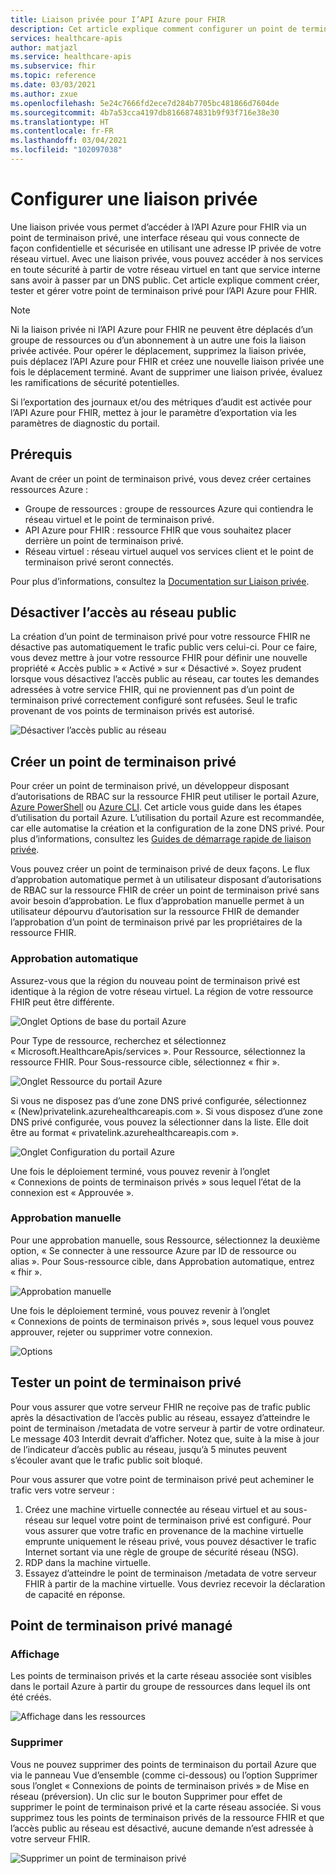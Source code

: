 ```yaml
---
title: Liaison privée pour I’API Azure pour FHIR
description: Cet article explique comment configurer un point de terminaison privé pour les services de l’API Azure pour FHIR
services: healthcare-apis
author: matjazl
ms.service: healthcare-apis
ms.subservice: fhir
ms.topic: reference
ms.date: 03/03/2021
ms.author: zxue
ms.openlocfilehash: 5e24c7666fd2ece7d284b7705bc481866d7604de
ms.sourcegitcommit: 4b7a53cca4197db8166874831b9f93f716e38e30
ms.translationtype: HT
ms.contentlocale: fr-FR
ms.lasthandoff: 03/04/2021
ms.locfileid: "102097038"
---
```

# <a name="configure-private-link"></a>Configurer une liaison privée

Une liaison privée vous permet d’accéder à l’API Azure pour FHIR via un point de terminaison privé, une interface réseau qui vous connecte de façon confidentielle et sécurisée en utilisant une adresse IP privée de votre réseau virtuel. Avec une liaison privée, vous pouvez accéder à nos services en toute sécurité à partir de votre réseau virtuel en tant que service interne sans avoir à passer par un DNS public. Cet article explique comment créer, tester et gérer votre point de terminaison privé pour l’API Azure pour FHIR.

>[!Note]
>Ni la liaison privée ni l’API Azure pour FHIR ne peuvent être déplacés d’un groupe de ressources ou d’un abonnement à un autre une fois la liaison privée activée. Pour opérer le déplacement, supprimez la liaison privée, puis déplacez l’API Azure pour FHIR et créez une nouvelle liaison privée une fois le déplacement terminé. Avant de supprimer une liaison privée, évaluez les ramifications de sécurité potentielles.
>
>Si l’exportation des journaux et/ou des métriques d’audit est activée pour l’API Azure pour FHIR, mettez à jour le paramètre d’exportation via les paramètres de diagnostic du portail.

## <a name="prerequisites"></a>Prérequis

Avant de créer un point de terminaison privé, vous devez créer certaines ressources Azure :

- Groupe de ressources : groupe de ressources Azure qui contiendra le réseau virtuel et le point de terminaison privé.
- API Azure pour FHIR : ressource FHIR que vous souhaitez placer derrière un point de terminaison privé.
- Réseau virtuel : réseau virtuel auquel vos services client et le point de terminaison privé seront connectés.

Pour plus d’informations, consultez la [Documentation sur Liaison privée](../private-link/index.yml).

## <a name="disable-public-network-access"></a>Désactiver l’accès au réseau public

La création d’un point de terminaison privé pour votre ressource FHIR ne désactive pas automatiquement le trafic public vers celui-ci. Pour ce faire, vous devez mettre à jour votre ressource FHIR pour définir une nouvelle propriété « Accès public » « Activé » sur « Désactivé ». Soyez prudent lorsque vous désactivez l’accès public au réseau, car toutes les demandes adressées à votre service FHIR, qui ne proviennent pas d’un point de terminaison privé correctement configuré sont refusées. Seul le trafic provenant de vos points de terminaison privés est autorisé.

![Désactiver l’accès public au réseau](media/private-link/private-link-disable.png)

## <a name="create-private-endpoint"></a>Créer un point de terminaison privé

Pour créer un point de terminaison privé, un développeur disposant d’autorisations de RBAC sur la ressource FHIR peut utiliser le portail Azure, [Azure PowerShell](../private-link/create-private-endpoint-powershell.md) ou [Azure CLI](../private-link/create-private-endpoint-cli.md). Cet article vous guide dans les étapes d’utilisation du portail Azure. L’utilisation du portail Azure est recommandée, car elle automatise la création et la configuration de la zone DNS privé. Pour plus d’informations, consultez les [Guides de démarrage rapide de liaison privée](../private-link/create-private-endpoint-portal.md).

Vous pouvez créer un point de terminaison privé de deux façons. Le flux d’approbation automatique permet à un utilisateur disposant d’autorisations de RBAC sur la ressource FHIR de créer un point de terminaison privé sans avoir besoin d’approbation. Le flux d’approbation manuelle permet à un utilisateur dépourvu d’autorisation sur la ressource FHIR de demander l’approbation d’un point de terminaison privé par les propriétaires de la ressource FHIR.

### <a name="auto-approval"></a>Approbation automatique

Assurez-vous que la région du nouveau point de terminaison privé est identique à la région de votre réseau virtuel. La région de votre ressource FHIR peut être différente.

![Onglet Options de base du portail Azure](media/private-link/private-link-portal2.png)

Pour Type de ressource, recherchez et sélectionnez « Microsoft.HealthcareApis/services ». Pour Ressource, sélectionnez la ressource FHIR. Pour Sous-ressource cible, sélectionnez « fhir ».

![Onglet Ressource du portail Azure](media/private-link/private-link-portal1.png)

Si vous ne disposez pas d’une zone DNS privé configurée, sélectionnez « (New)privatelink.azurehealthcareapis.com ». Si vous disposez d’une zone DNS privé configurée, vous pouvez la sélectionner dans la liste. Elle doit être au format « privatelink.azurehealthcareapis.com ».

![Onglet Configuration du portail Azure](media/private-link/private-link-portal3.png)

Une fois le déploiement terminé, vous pouvez revenir à l’onglet « Connexions de points de terminaison privés » sous lequel l’état de la connexion est « Approuvée ».

### <a name="manual-approval"></a>Approbation manuelle

Pour une approbation manuelle, sous Ressource, sélectionnez la deuxième option, « Se connecter à une ressource Azure par ID de ressource ou alias ». Pour Sous-ressource cible, dans Approbation automatique, entrez « fhir ».

![Approbation manuelle](media/private-link/private-link-manual.png)

Une fois le déploiement terminé, vous pouvez revenir à l’onglet « Connexions de points de terminaison privés », sous lequel vous pouvez approuver, rejeter ou supprimer votre connexion.

![Options](media/private-link/private-link-options.png)

## <a name="test-private-endpoint"></a>Tester un point de terminaison privé

Pour vous assurer que votre serveur FHIR ne reçoive pas de trafic public après la désactivation de l’accès public au réseau, essayez d’atteindre le point de terminaison /metadata de votre serveur à partir de votre ordinateur. Le message 403 Interdit devrait d’afficher. Notez que, suite à la mise à jour de l’indicateur d’accès public au réseau, jusqu’à 5 minutes peuvent s’écouler avant que le trafic public soit bloqué.

Pour vous assurer que votre point de terminaison privé peut acheminer le trafic vers votre serveur :

1. Créez une machine virtuelle connectée au réseau virtuel et au sous-réseau sur lequel votre point de terminaison privé est configuré. Pour vous assurer que votre trafic en provenance de la machine virtuelle emprunte uniquement le réseau privé, vous pouvez désactiver le trafic Internet sortant via une règle de groupe de sécurité réseau (NSG).
2. RDP dans la machine virtuelle.
3. Essayez d’atteindre le point de terminaison /metadata de votre serveur FHIR à partir de la machine virtuelle. Vous devriez recevoir la déclaration de capacité en réponse.

## <a name="manage-private-endpoint"></a>Point de terminaison privé managé

### <a name="view"></a>Affichage

Les points de terminaison privés et la carte réseau associée sont visibles dans le portail Azure à partir du groupe de ressources dans lequel ils ont été créés.

![Affichage dans les ressources](media/private-link/private-link-view.png)

### <a name="delete"></a>Supprimer

Vous ne pouvez supprimer des points de terminaison du portail Azure que via le panneau Vue d’ensemble (comme ci-dessous) ou l’option Supprimer sous l’onglet « Connexions de points de terminaison privés » de Mise en réseau (préversion). Un clic sur le bouton Supprimer pour effet de supprimer le point de terminaison privé et la carte réseau associée. Si vous supprimez tous les points de terminaison privés de la ressource FHIR et que l’accès public au réseau est désactivé, aucune demande n’est adressée à votre serveur FHIR.

![Supprimer un point de terminaison privé](media/private-link/private-link-delete.png)
